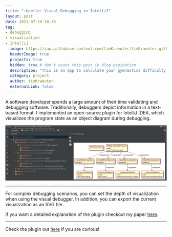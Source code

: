 ```yaml
---
title: ":beetle: Visual Debugging in IntelliJ"
layout: post
date: 2021-07-19 10:30
tag:
- debugging
- visualization
- IntelliJ  
  image: https://raw.githubusercontent.com/timKraeuter/timKraeuter.github.io/master/assets/images/visualDebugger/pluginIcon.svg
  headerImage: true
  projects: true
  hidden: true # don't count this post in blog pagination
  description: "This is an app to calculate your gymnastics difficulty for all the gymnasts out there."
  category: project
  author: timKraeuter
  externalLink: false
---
```


A software developer spends a large amount of their time validating and debugging
software.
Traditionally, debuggers depict information in a text-based format.
I implemented an open-source plugin for IntelliJ IDEA, which visualizes the program state as an object diagram during debugging.

![Screenshot](https://raw.githubusercontent.com/timKraeuter/timKraeuter.github.io/master/assets/images/visualDebugger/overview.png)

---

For complex debugging scenarios, you can set the depth of visualization when using the visual debugger.
In addition, you can export the current visualization as an SVG file.

If you want a detailed explanation of the plugin checkout my paper [here](https://github.com/timKraeuter/Visual_Debugging_in_IntelliJ/blob/main/Visual_Debugging_in_IntelliJ.pdf).

---

Check the plugin out [here](https://plugins.jetbrains.com/plugin/16851-visual-debugger) if you are curious!
